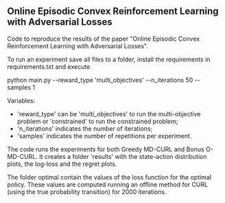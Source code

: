 ## Online Episodic Convex Reinforcement Learning with Adversarial Losses

Code to reproduce the results of the paper "Online Episodic Convex Reinforcement Learning with Adversarial Losses".

To run an experiment save all files to a folder, install the requirements in requirements.txt and execute

python main.py --reward_type 'multi_objectives' --n_iterations 50 --samples 1

Variables:
- 'reward_type' can be 'multi_objectives' to run the multi-objective problem or 'constrained' to run the constrained problem;
- 'n_iterations' indicates the number of iterations;
- 'samples' indicates the number of repetitions per experiment.

The code runs the experiments for both Greedy MD-CURL and Bonus O-MD-CURL. It creates a folder 'results' with the state-action distribution plots, the log-loss and the regret plots.

The folder optimal contain the values of the loss function for the optimal policy. These values are computed running an offline method for CURL (using the true probability transition) for 2000 iterations.
